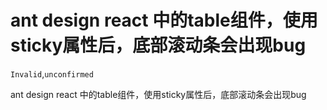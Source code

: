 # ant design react 中的table组件，使用sticky属性后，底部滚动条会出现bug

`Invalid`,`unconfirmed`

ant design react 中的table组件，使用sticky属性后，底部滚动条会出现bug

